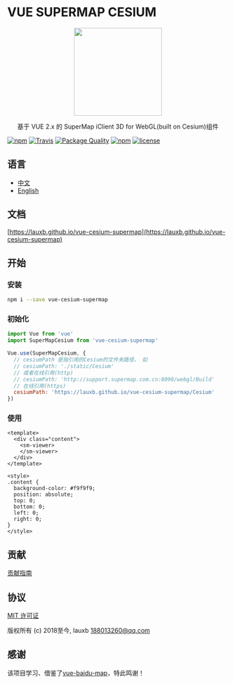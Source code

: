 # VUE SUPERMAP CESIUM

<p align="center">
  <img src="https://lauxb.github.io/vue-cesium-supermap/Cesium/favicon.png" width="200px">
</p>
<p align="center">基于 VUE 2.x 的 SuperMap iClient 3D for WebGL(built on Cesium)组件</p>

[![npm](https://img.shields.io/npm/v/vue-cesium-supermap.svg)]()
[![Travis](https://img.shields.io/travis/lauxb/vue-cesium-supermap.svg)]()
[![Package Quality](http://npm.packagequality.com/shield/vue-cesium-supermap.svg)](http://packagequality.com/#?package=vue-cesium-supermap)
[![npm](https://img.shields.io/npm/dm/vue-cesium-supermap.svg)]()
[![license](https://img.shields.io/github/license/lauxb/vue-cesium-supermap.svg)]()

## 语言

- [中文](https://github.com/lauxb/vue-cesium-supermap/blob/master/README.zh.md)
- [English](https://github.com/lauxb/vue-cesium-supermap/blob/master/README.md)

## 文档

[https://lauxb.github.io/vue-cesium-supermap](https://lauxb.github.io/vue-cesium-supermap)

## 开始

### 安装

```bash
npm i --save vue-cesium-supermap
```

### 初始化

```javascript
import Vue from 'vue'
import SuperMapCesium from 'vue-cesium-supermap'

Vue.use(SuperMapCesium, {
  // cesiumPath 是指引用的Cesium的文件夹路径， 如
  // cesiumPath: './static/Cesium'
  // 或者在线引用(http)
  // cesiumPath: 'http://support.supermap.com.cn:8090/webgl/Build'
  // 在线引用(https)
  cesiumPath: 'https://lauxb.github.io/vue-cesium-supermap/Cesium'
})
```

### 使用

```vue
<template>
  <div class="content">
    <sm-viewer>
    </sm-viewer>
  </div>
</template>

<style>
.content {
  background-color: #f9f9f9;
  position: absolute;
  top: 0;
  bottom: 0;
  left: 0;
  right: 0;
}
</style>
```

## 贡献

[贡献指南](https://github.com/lauxb/vue-cesium-supermap/blob/master/CONTRIBUTING.md)

## 协议

[MIT 许可证](https://opensource.org/licenses/MIT)

版权所有 (c) 2018至今, lauxb <188013260@qq.com>

## 感谢

该项目学习、借鉴了[vue-baidu-map](https://github.com/Dafrok/vue-baidu-map)，特此鸣谢！
